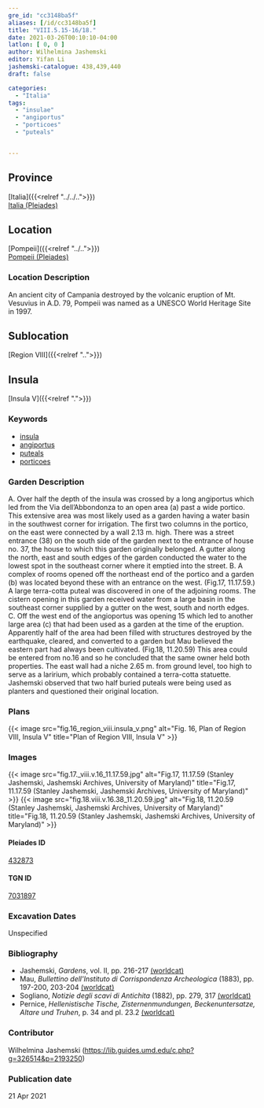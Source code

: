```yaml
---
gre_id: "cc3148ba5f"
aliases: [/id/cc3148ba5f]
title: "VIII.5.15-16/18."
date: 2021-03-26T00:10:10-04:00
latlon: [ 0, 0 ]
author: Wilhelmina Jashemski
editor: Yifan Li
jashemski-catalogue: 438,439,440
draft: false

categories:
  - "Italia"
tags:
  - "insulae"
  - "angiportus"
  - "porticoes"
  - "puteals"


---
```


## Province
[Italia]({{<relref "../../..">}}) \
[Italia (Pleiades)](https://pleiades.stoa.org/places/1052)

## Location
[Pompeii]({{<relref "../..">}}) \
[Pompeii (Pleiades)](https://pleiades.stoa.org/places/433032)

### Location Description
An ancient city of Campania destroyed by the volcanic eruption of Mt. Vesuvius in A.D. 79, Pompeii was named as a UNESCO World Heritage Site in 1997.

## Sublocation
[Region VIII]({{<relref "..">}})

## Insula
[Insula V]({{<relref ".">}})

### Keywords
 - [insula](http://vocab.getty.edu/page/aat/300000325)
 - [angiportus](http://vocab.getty.edu/page/aat/300008249)
 - [puteals](http://vocab.getty.edu/page/aat/300443458)
 - [porticoes](http://vocab.getty.edu/page/aat/300004145)



### Garden Description
A. Over half the depth of the insula was crossed by a long angiportus which led from the Via dell’Abbondonza to an open area (a) past a wide portico. This extensive area was most likely used as a garden having a water basin in the southwest corner for irrigation. The first two columns in the portico, on the east were connected by a wall 2.13 m. high. There was a street entrance (38) on the south side of the garden next to the entrance of house no. 37, the house to which this garden originally belonged. A gutter along the north, east and south edges of the garden conducted the water to the lowest spot in the southeast corner where it emptied into the street.
B. A complex of rooms opened off the northeast end of the portico and a garden (b) was located beyond these with an entrance on the west. (Fig.17, 11.17.59.)  A large terra-cotta puteal was discovered in one of the adjoining rooms. The cistern opening in this garden received water from a large basin in the southeast corner supplied by a gutter on the west, south and north edges.
C. Off the west end of the angioportus was opening 15 which led to another large area (c) that had been used as a garden at the time of the eruption. Apparently half of the area had been filled with structures destroyed by the earthquake, cleared, and converted to a garden but Mau believed the eastern part had always been cultivated. (Fig.18, 11.20.59) This area could be entered from no.16 and so he concluded that the same owner held both properties. The east wall had a niche 2.65 m. from ground level, too high to serve as a laririum, which probably contained a terra-cotta statuette. Jashemski observed that two half buried puteals were being used as planters and questioned their original location.

### Plans
{{< image src="fig.16_region_viii.insula_v.png" alt="Fig. 16, Plan of  Region VIII, Insula V" title="Plan of  Region VIII, Insula V" >}}

### Images
{{< image src="fig.17._viii.v.16_11.17.59.jpg" alt="Fig.17, 11.17.59 (Stanley Jashemski, Jashemski Archives, University of Maryland)" title="Fig.17, 11.17.59 (Stanley Jashemski, Jashemski Archives, University of Maryland)" >}}
{{< image src="fig.18.viii.v.16.38_11.20.59.jpg" alt="Fig.18, 11.20.59 (Stanley Jashemski, Jashemski Archives, University of Maryland)" title="Fig.18, 11.20.59 (Stanley Jashemski, Jashemski Archives, University of Maryland)" >}}


#### Pleiades ID
[432873](https://pleiades.stoa.org/places/538911200)

#### TGN ID
[7031897](http://vocab.getty.edu/page/tgn/2053030)

###  Excavation Dates
Unspecified

### Bibliography
* Jashemski, *Gardens*, vol. II, pp. 216-217 [(worldcat)](http://www.worldcat.org/oclc/1113367431)
* Mau, *Bullettino dell'Instituto di Corrispondenza Archeologica* (1883), pp. 197-200, 203-204 [(worldcat)](http://www.worldcat.org/oclc/823239162)
* Sogliano, *Notizie degli scavi di Antichita* (1882), pp. 279, 317 [(worldcat)](http://www.worldcat.org/oclc/638883283)
* Pernice, *Hellenistische Tische, Zisternenmundungen, Beckenuntersatze, Altare und Truhen*, p. 34 and pl. 23.2 [(worldcat)](http://www.worldcat.org/oclc/680390526)


### Contributor
Wilhelmina Jashemski (https://lib.guides.umd.edu/c.php?g=326514&p=2193250)

### Publication date

21 Apr 2021
